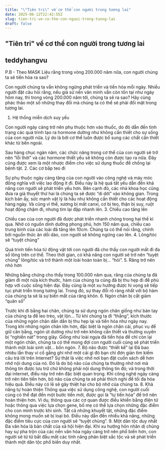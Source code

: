 ```yaml
---
title: "\"Tiên tri\" về cơ thể con người trong tương lai"
date: 2025-06-12T22:42:55Z
slug: tien-tri-ve-co-the-con-nguoi-trong-tuong-lai
draft: false
---
```


## "Tiên tri" về cơ thể con người trong tương lai

## teddyhangvu

P.B - Theo MASK
Liệu rằng trong vòng 200.000 năm nữa, con người chúng ta sẽ tiến hóa ra sao?

Con người chúng ta vẫn không ngừng phát triển và tiến hóa mỗi ngày. Nhiều người đặt câu hỏi rằng, nếu giả sử nền văn minh vẫn còn tồn tại như ngày hôm nay, thì trong vòng 200.000 năm tới, chúng ta sẽ ra sao?
Hãy cùng phác thảo một số những thay đổi mà chúng ta có thể sẽ phải đối mặt trong tương lai.
1. Hệ thống miễn dịch suy yếu

Con người ngày càng trở nên phụ thuộc hơn vào thuốc, do đó dẫn đến tình trạng các quá trình tạo ra hormone dường như không cần thiết cho sự sống của con người nữa. Lý do là bởi cơ thể luôn được bổ sung các chất cần thiết khác từ bên ngoài.

Sau hàng chục ngàn năm, các chức năng trong cơ thể của con người sẽ trở nên “lỗi thời” và các hormone thiết yếu sẽ không còn được tạo ra nữa. Đây cũng được xem là một nhược điểm cho việc sử dụng thuốc để chống lại bệnh tật.
2. Các cơ bắp teo đi

Sự phụ thuộc ngày càng tăng của con người vào công nghệ và máy móc đồng nghĩa với việc lao động ít đi. Điều này là hệ quả tất yếu dẫn đến khả năng con người sẽ phát triển yếu hơn.
Bên cạnh đó, các nhà khoa học cũng đưa ra giả thuyết thứ hai là chúng ta sẽ được “di dời” vào không gian. Trong kịch bản ấy, sức mạnh vật lý là hầu như không cần thiết cho các hoạt động hàng ngày. 
Và cũng vì thế, xương bị mất canxi, cơ bị teo, thận bị suy, ruột hoạt động chậm đi, nhưng tim lại đập nhanh lên.
3. Chiều cao tăng lên

Chiều cao của con người đã được phát triển nhanh chóng trong hai thế kỉ qua. Nhờ có nguồn dinh dưỡng phong phú, hơn 150 năm qua, chiều cao trung bình của các loài đã tăng lên 10cm. 
Chúng ta có thể nói rằng, chính bởi nguồn thức ăn dồi dào, con người sẽ không ngừng cao lên.
4. Lông/tóc sẽ “tuyệt chủng”


Quá trình tiến hóa từ động vật tới con người đã cho thấy con người mất đi đa số lông trên cơ thể. 
Theo thời gian, có khả năng con người sẽ trở nên “tuyệt chủng” lông/tóc và trở thành một loài hoàn toàn bị… “hói”. 
5. Răng trở nên nhỏ hơn

Những bằng chứng cho thấy trong 100.000 năm qua, răng của chúng ta đã giảm đi một nửa kích thước, hàm của chúng ta cũng đã bị thu hẹp đi để phù hợp với cuộc sống hiện đại. 
Đây cũng là một xu hướng được hi vọng sẽ tiếp tục phát triển trong tương lai. Trong đó, sự thay đổi rõ ràng nhất với bộ hàm của chúng ta sẽ là sự biến mất của răng khôn.
6. Ngón chân bị cắt giảm “quân số”

Trước khi đi bằng hai chân, chúng ta sử dụng ngón chân giống như bàn tay của chúng ta để leo trèo, vật lộn... 
Từ khi chúng ta đi “thẳng”, kích thước của những ngón chân dần dần bị thu hẹp lại và tiến hóa như ngày nay. 
Trong khi những ngón chân lớn hơn, đặc biệt là ngón chân cái, phục vụ để giữ cân bằng, ngón út dường như trở nên không cần thiết và thường xuyên bị “nghiền nát” trong giày. 
Giống như loài ngựa đã tiến hóa để chỉ còn lại một ngón chân, chúng ta có thể mong đợi con người cuối cùng sẽ phát triển thành một loài sinh vật... bốn ngón.
7. Bộ não được “thiết kế” lại
Đã bao nhiêu lần thay vì cố gắng ghi nhớ một cái gì đó bạn chỉ đơn giản tìm kiếm câu trả lời trên Internet? Sự thật là việc nhớ nơi bạn đặt cuốn sách dễ hơn nhớ nội dung của nó. 
Đó là do bộ não của chúng ta thường nhớ nơi mà thông tin được lưu trữ chứ không phải nội dung thông tin đó; và trong thời đại internet, điều này trở nên đặc biệt quan trọng. 
Khi công nghệ ngày càng trở nên tiên tiến hơn, bộ não của chúng ta sẽ phải thích nghi để tối đa hóa hiệu quả. Điều này có lẽ sẽ gây thiệt hại cho bộ nhớ của chúng ta.
8. Khả năng tự hoàn thiện
Thông qua việc sử dụng công nghệ, con người cuối cùng có thể đạt đến một bước tiến mới, được gọi là “tự tiến hóa” để trở nên hoàn thiện hơn. 
Ví dụ, thông qua các cơ quan được điều khiển bằng điện tử hoặc thông qua việc lựa chọn gene, bố mẹ có thể lựa chọn những đặc điểm cho con mình trước khi sinh. 
Tất cả những khuyết tật, những đặc điểm không mong muốn sẽ bị loại bỏ. Điều này dẫn đến nhiều khả năng, những đặc điểm tiêu cực của con người sẽ “tuyệt chủng”.
9. Một dân tộc duy nhất
Đa văn hóa là bản chất của xã hội hiện đại. Khi xu hướng hôn nhân dị chủng hay sự pha trộn của các nền văn hóa ngày càng trở nên phổ biến hơn, con người sẽ từ từ bắt đầu mất các tính năng phân biệt sắc tộc và sẽ phát triển thành một dân tộc phổ biến duy nhất.
